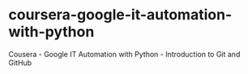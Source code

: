 # coursera-google-it-automation-with-python
Cousera - Google IT Automation with Python - Introduction to Git and GitHub
